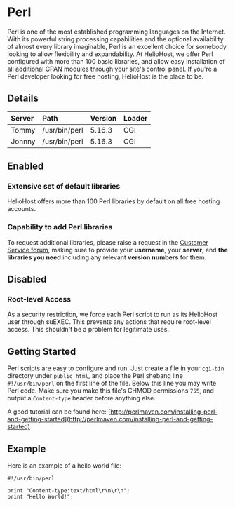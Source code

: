# Perl

Perl is one of the most established programming languages on the Internet. With its powerful string processing capabilities and the optional availability of almost every library imaginable, Perl is an excellent choice for somebody looking to allow flexibility and expandability. At HelioHost, we offer Perl configured with more than 100 basic libraries, and allow easy installation of all additional CPAN modules through your site's control panel. If you're a Perl developer looking for free hosting, HelioHost is the place to be.

## Details

| **Server** | Path | Version | Loader |
| :--- | :--- | :--- | :--- |
| Tommy | /usr/bin/perl | 5.16.3 | CGI |
| Johnny | /usr/bin/perl | 5.16.3 | CGI |

## Enabled

### Extensive set of default libraries

HelioHost offers more than 100 Perl libraries by default on all free hosting accounts.

### Capability to add Perl libraries

To request additional libraries, please raise a request in the [Customer Service forum](https://helionet.org/index/forum/45-customer-service/?do=add), making sure to provide your **username**, your **server**, and **the libraries you need** including any relevant **version numbers** for them.

## Disabled

### Root-level Access

As a security restriction, we force each Perl script to run as its HelioHost user through suEXEC. This prevents any actions that require root-level access. This shouldn't be a problem for legitimate uses.

## Getting Started

Perl scripts are easy to configure and run. Just create a file in your `cgi-bin` directory under `public_html`, and place the Perl shebang line `#!/usr/bin/perl` on the first line of the file. Below this line you may write Perl code. Make sure you make this file's CHMOD permissions `755`, and output a `Content-type` header before anything else.

A good tutorial can be found here: [http://perlmaven.com/installing-perl-and-getting-started](http://perlmaven.com/installing-perl-and-getting-started)

## Example

Here is an example of a hello world file:

```text
#!/usr/bin/perl

print "Content-type:text/html\r\n\r\n";
print "Hello World!";
```

